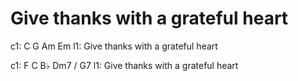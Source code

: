 ---
---

# Give thanks with a grateful heart

c1: C           G      Am       Em
l1: Give thanks with a grateful heart

c1: F           C      B&flat;       Dm7 / G7
l1: Give thanks with a grateful heart


